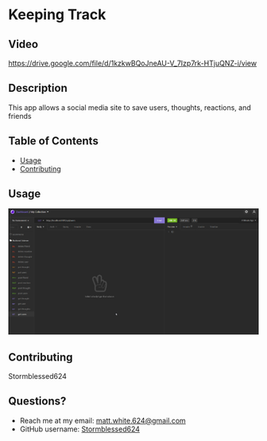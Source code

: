 
  # Keeping Track
  
  ## Video
  https://drive.google.com/file/d/1kzkwBQoJneAU-V_7Izp7rk-HTjuQNZ-i/view

  ## Description
  This app allows a social media site to save users, thoughts, reactions, and friends

  ## Table of Contents
  * [Usage](#usage)
  * [Contributing](#contributing)
  

  ## Usage

  ![alt text](images/backseat-listener-screenshot.png)



  ## Contributing
  Stormblessed624
  

  ## Questions?
  - Reach me at my email: matt.white.624@gmail.com
  - GitHub username: [Stormblessed624](https://github.com/Stormblessed624/)

  
